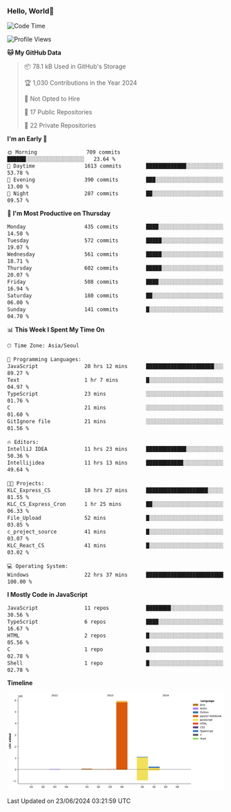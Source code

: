
### Hello, World🐤

<!--START_SECTION:waka-->
![Code Time](http://img.shields.io/badge/Code%20Time-443%20hrs%2026%20mins-blue)

![Profile Views](http://img.shields.io/badge/Profile%20Views-32-blue)

**🐱 My GitHub Data** 

> 📦 78.1 kB Used in GitHub's Storage 
 > 
> 🏆 1,030 Contributions in the Year 2024
 > 
> 🚫 Not Opted to Hire
 > 
> 📜 17 Public Repositories 
 > 
> 🔑 22 Private Repositories 
 > 
**I'm an Early 🐤** 

```text
🌞 Morning                709 commits         ██████░░░░░░░░░░░░░░░░░░░   23.64 % 
🌆 Daytime                1613 commits        █████████████░░░░░░░░░░░░   53.78 % 
🌃 Evening                390 commits         ███░░░░░░░░░░░░░░░░░░░░░░   13.00 % 
🌙 Night                  287 commits         ██░░░░░░░░░░░░░░░░░░░░░░░   09.57 % 
```
📅 **I'm Most Productive on Thursday** 

```text
Monday                   435 commits         ████░░░░░░░░░░░░░░░░░░░░░   14.50 % 
Tuesday                  572 commits         █████░░░░░░░░░░░░░░░░░░░░   19.07 % 
Wednesday                561 commits         █████░░░░░░░░░░░░░░░░░░░░   18.71 % 
Thursday                 602 commits         █████░░░░░░░░░░░░░░░░░░░░   20.07 % 
Friday                   508 commits         ████░░░░░░░░░░░░░░░░░░░░░   16.94 % 
Saturday                 180 commits         ██░░░░░░░░░░░░░░░░░░░░░░░   06.00 % 
Sunday                   141 commits         █░░░░░░░░░░░░░░░░░░░░░░░░   04.70 % 
```


📊 **This Week I Spent My Time On** 

```text
🕑︎ Time Zone: Asia/Seoul

💬 Programming Languages: 
JavaScript               20 hrs 12 mins      ██████████████████████░░░   89.27 % 
Text                     1 hr 7 mins         █░░░░░░░░░░░░░░░░░░░░░░░░   04.97 % 
TypeScript               23 mins             ░░░░░░░░░░░░░░░░░░░░░░░░░   01.76 % 
C                        21 mins             ░░░░░░░░░░░░░░░░░░░░░░░░░   01.60 % 
GitIgnore file           21 mins             ░░░░░░░░░░░░░░░░░░░░░░░░░   01.56 % 

🔥 Editors: 
IntelliJ IDEA            11 hrs 23 mins      █████████████░░░░░░░░░░░░   50.36 % 
Intellijidea             11 hrs 13 mins      ████████████░░░░░░░░░░░░░   49.64 % 

🐱‍💻 Projects: 
KLC_Express_CS           18 hrs 27 mins      ████████████████████░░░░░   81.55 % 
KLC_CS_Express_Cron      1 hr 25 mins        ██░░░░░░░░░░░░░░░░░░░░░░░   06.33 % 
File_Upload              52 mins             █░░░░░░░░░░░░░░░░░░░░░░░░   03.85 % 
c_project_source         41 mins             █░░░░░░░░░░░░░░░░░░░░░░░░   03.07 % 
KLC_React_CS             41 mins             █░░░░░░░░░░░░░░░░░░░░░░░░   03.02 % 

💻 Operating System: 
Windows                  22 hrs 37 mins      █████████████████████████   100.00 % 
```

**I Mostly Code in JavaScript** 

```text
JavaScript               11 repos            ████████░░░░░░░░░░░░░░░░░   30.56 % 
TypeScript               6 repos             ████░░░░░░░░░░░░░░░░░░░░░   16.67 % 
HTML                     2 repos             █░░░░░░░░░░░░░░░░░░░░░░░░   05.56 % 
C                        1 repo              █░░░░░░░░░░░░░░░░░░░░░░░░   02.78 % 
Shell                    1 repo              █░░░░░░░░░░░░░░░░░░░░░░░░   02.78 % 
```



**Timeline**

![Lines of Code chart](https://raw.githubusercontent.com/jilpoom/jilpoom/main/assets/bar_graph.png)


 Last Updated on 23/06/2024 03:21:59 UTC
<!--END_SECTION:waka-->
